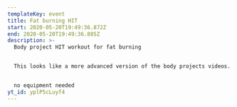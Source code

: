 ```yaml
---
templateKey: event
title: Fat burning HIT
start: 2020-05-20T19:49:36.872Z
end: 2020-05-20T19:49:36.885Z
description: >-
  Body project HIT workout for fat burning 


  This looks like a more advanced version of the body projects videos. this one is for fat burning.


  no equipment needed
yt_id: yplP5cLuyf4
---
```

